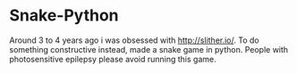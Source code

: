 # Snake-Python
Around 3 to 4 years ago i was obsessed with http://slither.io/.  To do something constructive instead, made a snake game in python.
People with photosensitive epilepsy please avoid running this game.
